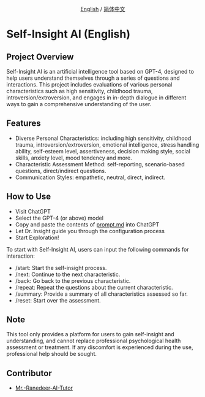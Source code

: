 <p align="center">
  <a href="README.md">English</a>
  /
  <a href="README.zh.md">简体中文</a>
</p>

# Self-Insight AI (English)

## Project Overview

Self-Insight AI is an artificial intelligence tool based on GPT-4, designed to help users understand themselves through a series of questions and interactions. This project includes evaluations of various personal characteristics such as high sensitivity, childhood trauma, introversion/extroversion, and engages in in-depth dialogue in different ways to gain a comprehensive understanding of the user.

## Features

* Diverse Personal Characteristics: including high sensitivity, childhood trauma, introversion/extroversion, emotional intelligence, stress handling ability, self-esteem level, assertiveness, decision making style, social skills, anxiety level, mood tendency and more.
* Characteristic Assessment Method: self-reporting, scenario-based questions, direct/indirect questions.
* Communication Styles: empathetic, neutral, direct, indirect.

## How to Use

- Visit ChatGPT
- Select the GPT-4 (or above) model
- Copy and paste the contents of [prompt.md](./prompt.md) into ChatGPT
- Let Dr. Insight guide you through the configuration process
- Start Exploration!

To start with Self-Insight AI, users can input the following commands for interaction:
* /start: Start the self-insight process.
* /next: Continue to the next characteristic.
* /back: Go back to the previous characteristic.
* /repeat: Repeat the questions about the current characteristic.
* /summary: Provide a summary of all characteristics assessed so far.
* /reset: Start over the assessment.

## Note

This tool only provides a platform for users to gain self-insight and understanding, and cannot replace professional psychological health assessment or treatment. If any discomfort is experienced during the use, professional help should be sought.

## Contributor

- [Mr.-Ranedeer-AI-Tutor](https://github.com/JushBJJ/Mr.-Ranedeer-AI-Tutor)
